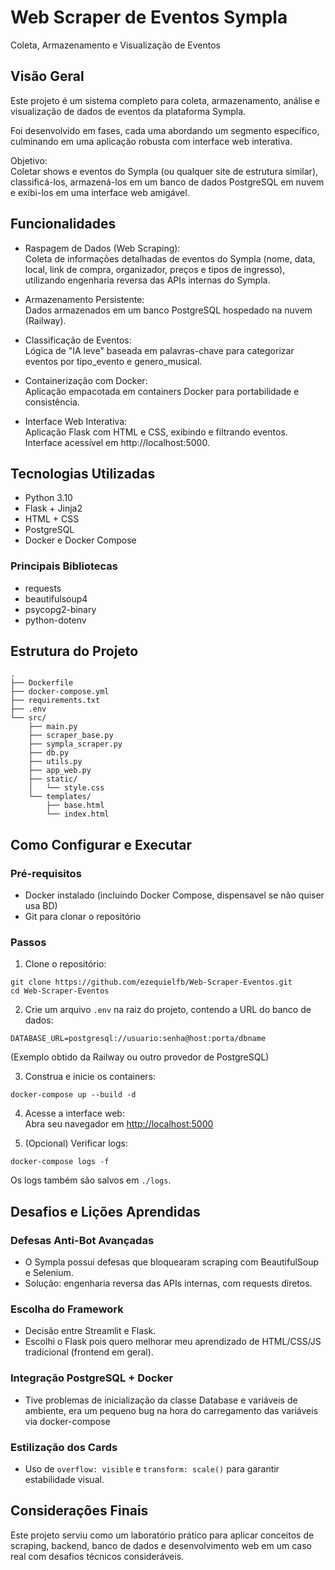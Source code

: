 # Web Scraper de Eventos Sympla  
Coleta, Armazenamento e Visualização de Eventos

## Visão Geral

Este projeto é um sistema completo para coleta, armazenamento, análise e visualização de dados de eventos da plataforma Sympla.

Foi desenvolvido em fases, cada uma abordando um segmento específico, culminando em uma aplicação robusta com interface web interativa.

Objetivo:  
Coletar shows e eventos do Sympla (ou qualquer site de estrutura similar), classificá-los, armazená-los em um banco de dados PostgreSQL em nuvem e exibi-los em uma interface web amigável.

## Funcionalidades

- Raspagem de Dados (Web Scraping):  
  Coleta de informações detalhadas de eventos do Sympla (nome, data, local, link de compra, organizador, preços e tipos de ingresso), utilizando engenharia reversa das APIs internas do Sympla.

- Armazenamento Persistente:  
  Dados armazenados em um banco PostgreSQL hospedado na nuvem (Railway).

- Classificação de Eventos:  
  Lógica de "IA leve" baseada em palavras-chave para categorizar eventos por tipo_evento e genero_musical.

- Containerização com Docker:  
  Aplicação empacotada em containers Docker para portabilidade e consistência.

- Interface Web Interativa:  
  Aplicação Flask com HTML e CSS, exibindo e filtrando eventos.  
  Interface acessível em http://localhost:5000.

## Tecnologias Utilizadas

- Python 3.10
- Flask + Jinja2
- HTML + CSS
- PostgreSQL
- Docker e Docker Compose

### Principais Bibliotecas

- requests
- beautifulsoup4
- psycopg2-binary
- python-dotenv

## Estrutura do Projeto

```
.
├── Dockerfile
├── docker-compose.yml
├── requirements.txt
├── .env
└── src/
    ├── main.py
    ├── scraper_base.py
    ├── sympla_scraper.py
    ├── db.py
    ├── utils.py
    ├── app_web.py
    ├── static/
    │   └── style.css
    └── templates/
        ├── base.html
        └── index.html
```

## Como Configurar e Executar

### Pré-requisitos

- Docker instalado (incluindo Docker Compose, dispensavel se não quiser usa BD)
- Git para clonar o repositório

### Passos

1. Clone o repositório:

```
git clone https://github.com/ezequielfb/Web-Scraper-Eventos.git
cd Web-Scraper-Eventos
```

2. Crie um arquivo `.env` na raiz do projeto, contendo a URL do banco de dados:

```
DATABASE_URL=postgresql://usuario:senha@host:porta/dbname
```

(Exemplo obtido da Railway ou outro provedor de PostgreSQL)

3. Construa e inicie os containers:

```
docker-compose up --build -d
```

4. Acesse a interface web:  
   Abra seu navegador em [http://localhost:5000](http://localhost:5000)

5. (Opcional) Verificar logs:

```
docker-compose logs -f
```

Os logs também são salvos em `./logs`.

## Desafios e Lições Aprendidas

### Defesas Anti-Bot Avançadas

- O Sympla possui defesas que bloquearam scraping com BeautifulSoup e Selenium.
- Solução: engenharia reversa das APIs internas, com requests diretos.

### Escolha do Framework

- Decisão entre Streamlit e Flask.
- Escolhi o Flask pois quero melhorar meu aprendizado de HTML/CSS/JS tradicional (frontend em geral).

### Integração PostgreSQL + Docker

- Tive problemas de inicialização da classe Database e variáveis de ambiente, era um pequeno bug na hora do carregamento das variáveis via docker-compose

### Estilização dos Cards

- Uso de `overflow: visible` e `transform: scale()` para garantir estabilidade visual.

## Considerações Finais

Este projeto serviu como um laboratório prático para aplicar conceitos de scraping, backend, banco de dados e desenvolvimento web em um caso real com desafios técnicos consideráveis.

